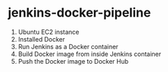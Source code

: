 # jenkins-docker-pipeline
1. Ubuntu EC2 instance
2. Installed Docker
3. Run Jenkins as a Docker container
4. Build Docker image from inside Jenkins container
5. Push the Docker image to Docker Hub
